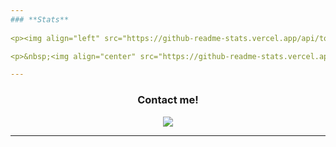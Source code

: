 ```yaml
---
### **Stats**
  
<p><img align="left" src="https://github-readme-stats.vercel.app/api/top-langs?username=avitness&show_icons=true&locale=en&layout=compact" alt="Vitness" /></p>

<p>&nbsp;<img align="center" src="https://github-readme-stats.vercel.app/api?username=avitness&show_icons=true&locale=en" alt="Vitness" /></p>

---
```

<h3 align="center">Contact me!</h3>
<p align="center"> <a href="https://discordapp.com/users/656919778572632094"> <img src="https://img.shields.io/badge/Discord-7289DA?style=for-the-badge&logo=discord&logoColor=white"> </a> </p>
  
---
